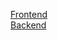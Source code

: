 [Frontend](https://todo-app-gl5e.onrender.com/)<br>
[Backend](https://todo-app-backend-bs8g.onrender.com/api/tasks)
